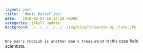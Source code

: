 ```yaml
---
layout: post
title:  "Meet: Horseflies"
date:   2019-02-07 16:17:58 +0000
categories: jekyll update
background: ./../../../../../img/blog/tabanidae_up_close.JPG
---
```


`One man's rubbish is another man's treasure` or in this case field scientists.  
